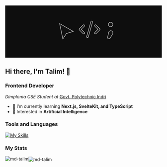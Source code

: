 ![Banner](./NewBanner.png)
## Hi there, I'm Talim! 👋
### Frontend Developer

<p><em>Dimploma CSE Student at </em><a href="https://gpindri.ac.in/">Govt. Polytechnic Indri</a></p>

- 🌱 I’m currently learning **Next.js, SvelteKit, and TypeScript**
- 🧐 Interested in **Artificial Intelligence**

### Tools and Languages

[![My Skills](https://skillicons.dev/icons?i=next,typescript,tailwind,react,svelte,vercel,html,css,js,vite,git,github,vscode,vim,figma)](https://skillicons.dev)

### My Stats

<div>
  <p><img align="left" src="https://github-readme-stats.vercel.app/api/top-langs?username=md-talim&show_icons=true&locale=en&layout=compact" alt="md-talim" /></p>
</div>
<div>
  <p><img align="center" src="https://github-readme-streak-stats.herokuapp.com/?user=md-talim&" alt="md-talim" /></p>
</div>
